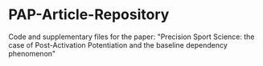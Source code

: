 # PAP-Article-Repository
Code and supplementary files for the paper: "Precision Sport Science: the case of Post-Activation Potentiation and the baseline dependency phenomenon"
